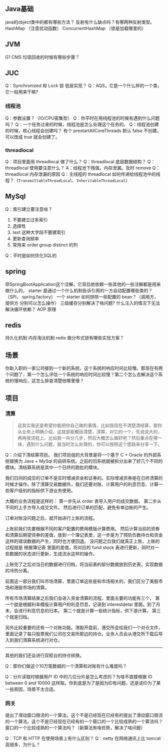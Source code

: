
## Java基础
java的object类中的都有哪些方法？
反射有什么缺点吗？有哪两种反射类型。
HashMap  （注意扰动函数）
ConcurrentHashMap （锁是加载哪里的）

## JVM
G1 CMS 垃圾回收的时候有哪些步骤？


## JUC
Q：Synchronized 和 Lock 锁 低层实现？
Q：AQS，它是一个什么样的一个类，它一般用来干嘛?


### 线程池
Q：参数设置？（IO/CPU密集型）
Q：你平时在用线程池的时候有遇到什么问题吗？
Q：一个任务过来的时候，线程池是怎么处理这个任务的。
Q：线程池创建的时候，核心线程会创建吗？
有个 prestartAllCoreThreads 默认 false 不创建。可以改成 true 就会创建了。



### threadlocal
Q：项目里面用 threadlocal 做了什么？
Q：threadlocal 底层数据结构？
Q：threadlocal 使用要注意什么？
A：线程池下残值。内存泄漏。及时 remove
Q：threadlocal 内存泄漏的原因
Q：主线程的 threadlocal 如何传递给线程池中的线程？（`TransmittableThreadLocal`、`InheritableThreadLocal`）


## MySql
Q：索引建立要注意啥？
1. 不要建立过多索引
2. 选择性
3. text 这种大字段不要建索引
4. 更新查询频率
5. 常用来 order group distinct 的列

Q：平时是如何优化SQL的


## spring
@SpringBootApplication这个注解，它背后依依赖一些其他的一些注解都是用来做什么的。
starter 是通过一个什么机制告诉引用的一方自动配置哪些类的？（SPI， spring.factory）
一个 starter 如何排除一些配置的 bean？（调用方，提供方 分别可以怎么操作）
三级缓存分别解决了啥问题?
什么注入的情况下无法解决循环依赖？
AOP 原理


## redis
持久化机制
内存淘汰机制
redis 做分布式锁有哪些实现方案？


## 场景
你新入职的一家公司接到一个新的系统，这个系统的响应时间比较慢。那现在有两个问题了，第一个怎么评估一个系统的响应时间比较慢？第二个怎么去解决这个系统的慢响应，这怎么排查清楚他哪里慢？

## 项目 
### 清算
> 这其实我还是希望你能把你自己做的事情，比如我现在不清楚清结算，那你从业务上明确介绍，这就是能概括清楚，清算，对它的一个，先说说大的，再再按流程上，比如我一共分几步，然后大概怎么做好吧？然后重点在哪一块，遇到什么问题，我当时怎么处理的，你可以按照这个思路来分享一下。

Q：介绍下清结算项目。
我们项目组的大背景是将一个基于 C + Oracle 的外部系统替换为 Java + MySql 的自研系统。之前的旧系统就被拆分出来了好几个不同的模块。清结算系统是其中一个日终的跑批的模块。

我们日间的成交的订单不是实时增减资金和证券的。实际增减资券是在日终清算的时候才操作。除了清算交易数据外，我们还要对账、计算用户的利息罚息、计算一些客户级别的指标供下游业务使用。

大概的业务流程是这样的：
第一步先从 order 表导入用户的成交数据。
第二步从不同的上手方导入成交文件。
然后进行订单的匹配，避免有单边帐的产生。

订单对账没问题之后，就开始进行上账的流程。

上账前我们先要根据不同的客户配置的费用模版计算费用。
然后计算当前的资券和清算后期望资券的差值，放到一个簿记表里，这一步是为了预防负数持仓和资金这样的错误数据的产生，同时也方便回退。
没问题之后我们就真正上账，上账的过程就是 根据簿记表 里面的差值，将对应的 fund stock 表进行更新，同时对一些数据的状态进行更新，生成流水这样的操作。

上账完了之后对当日的数据进行归档，将当前表的部分数据放到历史表，实现数据的冷热分离。

前面这一部分我们叫市场清算，里面订单这些是和市场相关的，我们区分了美股市场和港股市场的清算。

所有市场清算结束之后我们会进入资金清算的流程，里面主要的功能有三个，
第一个就是根据利率模版计算用户的利息罚息，记录到 interestdetal 里面。到了月末，会进行利息罚息的归本。
第二个就是计算一些统计指标，供下游计算。
第三个就是归档。

另外比较重要的还有一个对账功能。港股开盘前，港交所会给我们一个对仓文件，里面记录了每只股票我们公司在交易所那边的持仓。业务人员会从港交所下载后导入到我们清算系统进行对仓。




---
其他的我们还会进行双柜台的持仓转换。




Q：那你们做这个10万笔数据的一个清算和对账有什么难度吗？


Q：分片读取时根据用户 ID 中的几位分片是怎么考虑的？为啥不直接根据 ID between 0 and 10000 这样取。你到底是为了是因为ID有问题，还是说ID为了某一些原因，场景不太合适。




### 网关
提出了滑动窗口限流的一个算法。这个不是已经现在已经有的提出了滑动窗口限流的一个算法。这个不是已经现在已经有的一个窗口的一个比较成熟的一个算法吗？窗口的一个比较成熟的一个算法吗？（新算法有啥优势，解决了啥问题）

Q：TCP 和 HTTP 在使用场景上有什么区别？
Q：netty 在网络通讯上比 tomcat 高很多，为什么？

